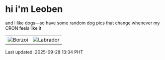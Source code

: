 # hi i'm Leoben

and i like dogs—so have some random dog pics that change whenever my CRON feels like it

|  |  |
|--------|----------|
| ![Borzoi](https://random-dog-vercel.vercel.app/api/random-borzoi?v=1759037666) | ![Labrador](https://random-dog-vercel.vercel.app/api/random-labrador?v=1759037666) |

Last updated: 2025-09-28 13:34 PHT
